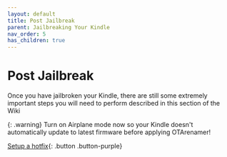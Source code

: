 ```yaml
---
layout: default
title: Post Jailbreak
parent: Jailbreaking Your Kindle
nav_order: 5
has_children: true
---
```


# Post Jailbreak
Once you have jailbroken your Kindle, there are still some extremely important steps you will need to perform described in this section of the Wiki

{: .warning}
Turn on Airplane mode now so your Kindle doesn't automatically update to latest firmware before applying OTArenamer!

[Setup a hotfix](./setting-up-a-hotfix){: .button .button-purple}
